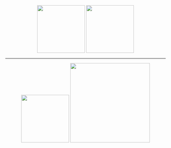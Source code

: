 <div align="center">

  <img src="https://github-readme-stats.vercel.app/api/top-langs/?username=amirsaeedahmadi&layout=compact&theme=radical" height="150"/>
  <img src="https://github-readme-stats.vercel.app/api?username=amirsaeedahmadi&show_icons=true&theme=radical" height="150"/>

</div>

---

<div align="center">

  <img src="https://streak-stats.demolab.com?user=amirsaeedahmadi&theme=radical" height="150"/>
  <img src="https://github-readme-activity-graph.vercel.app/graph?username=amirsaeedahmadi&theme=radical" height="250"/>

</div>
